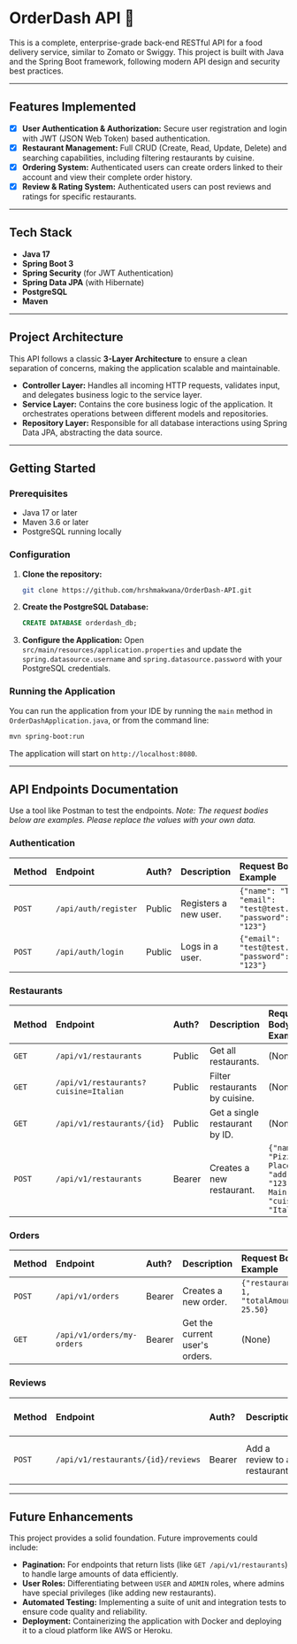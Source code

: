 # OrderDash API 🍕

This is a complete, enterprise-grade back-end RESTful API for a food delivery service, similar to Zomato or Swiggy. This project is built with Java and the Spring Boot framework, following modern API design and security best practices.

---

## Features Implemented
- [x] **User Authentication & Authorization:** Secure user registration and login with JWT (JSON Web Token) based authentication.
- [x] **Restaurant Management:** Full CRUD (Create, Read, Update, Delete) and searching capabilities, including filtering restaurants by cuisine.
- [x] **Ordering System:** Authenticated users can create orders linked to their account and view their complete order history.
- [x] **Review & Rating System:** Authenticated users can post reviews and ratings for specific restaurants.

---

## Tech Stack
* **Java 17**
* **Spring Boot 3**
* **Spring Security** (for JWT Authentication)
* **Spring Data JPA** (with Hibernate)
* **PostgreSQL**
* **Maven**

---

## Project Architecture
This API follows a classic **3-Layer Architecture** to ensure a clean separation of concerns, making the application scalable and maintainable.

* **Controller Layer:** Handles all incoming HTTP requests, validates input, and delegates business logic to the service layer.
* **Service Layer:** Contains the core business logic of the application. It orchestrates operations between different models and repositories.
* **Repository Layer:** Responsible for all database interactions using Spring Data JPA, abstracting the data source.



---

## Getting Started

### Prerequisites
* Java 17 or later
* Maven 3.6 or later
* PostgreSQL running locally

### Configuration
1.  **Clone the repository:**
    ```bash
    git clone https://github.com/hrshmakwana/OrderDash-API.git
    ```
2.  **Create the PostgreSQL Database:**
    ```sql
    CREATE DATABASE orderdash_db;
    ```
3.  **Configure the Application:**
    Open `src/main/resources/application.properties` and update the `spring.datasource.username` and `spring.datasource.password` with your PostgreSQL credentials.

### Running the Application
You can run the application from your IDE by running the `main` method in `OrderDashApplication.java`, or from the command line:
```bash
mvn spring-boot:run
```
The application will start on `http://localhost:8080`.

---

## API Endpoints Documentation
Use a tool like Postman to test the endpoints.
*Note: The request bodies below are examples. Please replace the values with your own data.*

### Authentication

| Method | Endpoint             | Auth?  | Description           | Request Body Example                            | Successful Response (200 OK)                                     |
| :----- | :------------------- | :----- | :-------------------- | :---------------------------------------------- | :--------------------------------------------------------------- |
| `POST` | `/api/auth/register` | Public | Registers a new user. | `{"name": "Test", "email": "test@test.com", "password": "123"}` | `{ "id": 1, "name": "Test", "email": "test@test.com" }`            |
| `POST` | `/api/auth/login`    | Public | Logs in a user.       | `{"email": "test@test.com", "password": "123"}` | `{ "jwtToken": "eyJhbGciOiJIUzI1NiJ9..." }`                      |

### Restaurants

| Method | Endpoint                          | Auth?  | Description                   | Request Body Example                                     |
| :----- | :-------------------------------- | :----- | :---------------------------- | :------------------------------------------------------- |
| `GET`  | `/api/v1/restaurants`             | Public | Get all restaurants.          | (None)                                                   |
| `GET`  | `/api/v1/restaurants?cuisine=Italian` | Public | Filter restaurants by cuisine.    | (None)                                                   |
| `GET`  | `/api/v1/restaurants/{id}`        | Public | Get a single restaurant by ID. | (None)                                                   |
| `POST` | `/api/v1/restaurants`             | Bearer | Creates a new restaurant.     | `{"name": "Pizza Place", "address": "123 Main", "cuisine": "Italian"}` |

### Orders

| Method | Endpoint                   | Auth?  | Description                  | Request Body Example                         |
| :----- | :------------------------- | :----- | :--------------------------- | :------------------------------------------- |
| `POST` | `/api/v1/orders`           | Bearer | Creates a new order.         | `{"restaurantId": 1, "totalAmount": 25.50}`  |
| `GET`  | `/api/v1/orders/my-orders` | Bearer | Get the current user's orders. | (None)                                       |

### Reviews

| Method | Endpoint                           | Auth?  | Description                  | Request Body Example                     |
| :----- | :--------------------------------- | :----- | :--------------------------- | :--------------------------------------- |
| `POST` | `/api/v1/restaurants/{id}/reviews` | Bearer | Add a review to a restaurant. | `{"rating": 5, "comment": "Great food!"}` |

---

## Future Enhancements
This project provides a solid foundation. Future improvements could include:

- **Pagination:** For endpoints that return lists (like `GET /api/v1/restaurants`) to handle large amounts of data efficiently.
- **User Roles:** Differentiating between `USER` and `ADMIN` roles, where admins have special privileges (like adding new restaurants).
- **Automated Testing:** Implementing a suite of unit and integration tests to ensure code quality and reliability.
- **Deployment:** Containerizing the application with Docker and deploying it to a cloud platform like AWS or Heroku.
